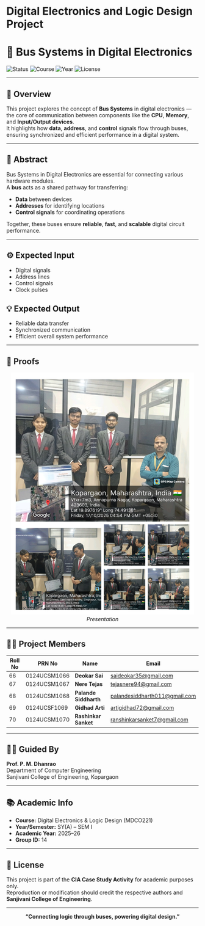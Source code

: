 # Digital Electronics and Logic Design Project

# 🧠 Bus Systems in Digital Electronics

![Status](https://img.shields.io/badge/Project-Submitted-brightgreen)
![Course](https://img.shields.io/badge/Course-DELD-blue)
![Year](https://img.shields.io/badge/Year-2025--26-orange)
![License](https://img.shields.io/badge/Academic%20Use-Only-lightgrey)

---

## 📘 Overview
This project explores the concept of **Bus Systems** in digital electronics — the core of communication between components like the **CPU**, **Memory**, and **Input/Output devices**.  
It highlights how **data**, **address**, and **control** signals flow through buses, ensuring synchronized and efficient performance in a digital system.

---

## 🧩 Abstract
Bus Systems in Digital Electronics are essential for connecting various hardware modules.  
A **bus** acts as a shared pathway for transferring:
- **Data** between devices  
- **Addresses** for identifying locations  
- **Control signals** for coordinating operations  

Together, these buses ensure **reliable**, **fast**, and **scalable** digital circuit performance.

---

## ⚙️ Expected Input
- Digital signals  
- Address lines  
- Control signals  
- Clock pulses  

## 💡 Expected Output
- Reliable data transfer  
- Synchronized communication  
- Efficient overall system performance  

---

## 🧾 Proofs

<p align="center">
  <img src="group_photo.jpg" width="480">
  <br>
  <em>Presentation</em>
</p>

---

## 👨‍💻 Project Members
| Roll No | PRN No | Name | Email |
|----------|---------|------|--------|
| 66 | 0124UCSM1066 | **Deokar Sai** | saideokar35@gmail.com |
| 67 | 0124UCSM1067 | **Nere Tejas** | tejasnere94@gmail.com |
| 68 | 0124UCSM1068 | **Palande Siddharth** | palandesiddharth011@gmail.com |
| 69 | 0124UCSF1069 | **Gidhad Arti** | artigidhad72@gmail.com |
| 70 | 0124UCSM1070 | **Rashinkar Sanket** | ranshinkarsanket7@gmail.com |

---

## 🧑‍🏫 Guided By
**Prof. P. M. Dhanrao**  
Department of Computer Engineering  
Sanjivani College of Engineering, Kopargaon  

---

## 📚 Academic Info
- **Course:** Digital Electronics & Logic Design (MDCO221)  
- **Year/Semester:** SY(A) – SEM I   
- **Academic Year:** 2025–26  
- **Group ID:** 14  

---

## 🧾 License
This project is part of the **CIA Case Study Activity** for academic purposes only.  
Reproduction or modification should credit the respective authors and **Sanjivani College of Engineering**.

---

<p align="center">
  <b>“Connecting logic through buses, powering digital design.”</b>
</p>

